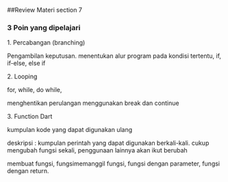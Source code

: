 ##Review Materi section 7
<h3>3 Poin yang dipelajari</h3>
<p>1. Percabangan (branching)</p>
<p>Pengambilan keputusan. menentukan alur program pada kondisi tertentu, if, if-else, else if</p>
<p>2. Looping</p>
<p>for, while, do while, </p>
<p>menghentikan perulangan menggunakan break dan continue</p>
<p>3. Function Dart</p>
<p>kumpulan kode yang dapat digunakan ulang</p>
<p>deskripsi : kumpulan perintah yang dapat digunakan berkali-kali. cukup mengubah fungsi sekali, penggunaan lainnya akan ikut berubah</p>
<p>membuat fungsi, fungsimemanggil fungsi, fungsi dengan parameter, fungsi dengan return.</p>